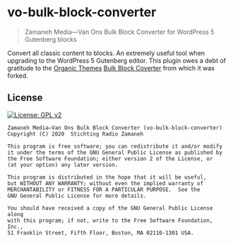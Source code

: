 # vo-bulk-block-converter
> Zamaneh Media—Van Ons Bulk Block Converter for WordPress 5 Gutenberg blocks

Convert all classic content to blocks. An extremely useful tool when upgrading to the WordPress 5 Gutenberg editor. This plugin owes a debt of gratitude to the [Organic Themes](https://organicthemes.com/) [Bulk Block Coverter](https://wordpress.org/plugins/bulk-block-converter/) from which it was forked.

## License

[![License: GPL v2](https://img.shields.io/badge/License-GPL%20v2-blue.svg)](https://www.gnu.org/licenses/old-licenses/gpl-2.0.en.html)

    Zamaneh Media—Van Ons Bulk Block Converter (vo-bulk-block-converter)
    Copyright (C) 2020  Stichting Radio Zamaneh

    This program is free software; you can redistribute it and/or modify
    it under the terms of the GNU General Public License as published by
    the Free Software Foundation; either version 2 of the License, or
    (at your option) any later version.

    This program is distributed in the hope that it will be useful,
    but WITHOUT ANY WARRANTY; without even the implied warranty of
    MERCHANTABILITY or FITNESS FOR A PARTICULAR PURPOSE.  See the
    GNU General Public License for more details.

    You should have received a copy of the GNU General Public License along
    with this program; if not, write to the Free Software Foundation, Inc.,
    51 Franklin Street, Fifth Floor, Boston, MA 02110-1301 USA.

